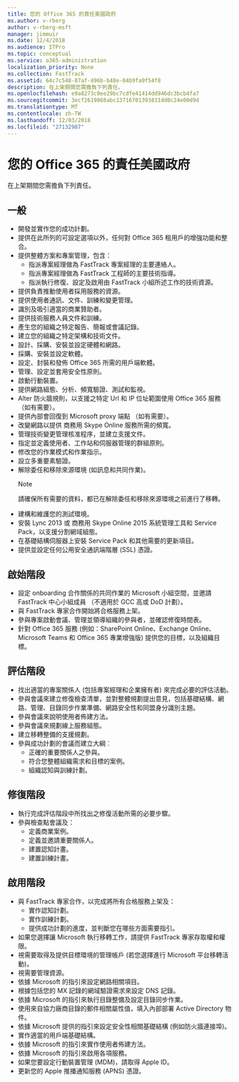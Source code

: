 ```yaml
---
title: 您的 Office 365 的責任美國政府
ms.author: v-rberg
author: v-rberg-msft
manager: jimmuir
ms.date: 12/4/2018
ms.audience: ITPro
ms.topic: conceptual
ms.service: o365-administration
localization_priority: None
ms.collection: FastTrack
ms.assetid: 64c7c548-87af-496b-b48e-04b9fa9f54f8
description: 在上架期間您需擔負下列責任。
ms.openlocfilehash: e9a8273c0ee29bc7cdfe41414dd946dc3bcb4fa7
ms.sourcegitcommit: 3ecf2619868abc13716701393831dd0c24e00d9d
ms.translationtype: MT
ms.contentlocale: zh-TW
ms.lasthandoff: 12/03/2018
ms.locfileid: "27132987"
---
```

# <a name="your-responsibilities-for-office-365-us-government"></a>您的 Office 365 的責任美國政府

在上架期間您需擔負下列責任。
  
## <a name="general"></a>一般

- 開發並實作您的成功計劃。   
- 提供在此所列的可設定選項以外，任何對 Office 365 租用戶的增強功能和整合。    
- 提供整體方案和專案管理，包含：     
  - 指派專案經理做為 FastTrack 專案經理的主要連絡人。   
  - 指派專案經理做為 FastTrack 工程師的主要技術指導。  
  - 指派執行修復、設定及啟用由 FastTrack 小組所述工作的技術資源。   
- 提供負責推動使用者採用服務的資源。    
- 提供使用者通訊、文件、訓練和變更管理。    
- 識別及吸引適當的商業贊助者。     
- 提供技術服務人員文件和訓練。     
- 產生您的組織之特定報告、簡報或會議記錄。     
- 建立您的組織之特定架構和技術文件。     
- 設計、採購、安裝並設定硬體和網路。    
- 採購、安裝並設定軟體。     
- 設定、封裝和發佈 Office 365 所需的用戶端軟體。    
- 管理、設定並套用安全性原則。    
- 啟動行動裝置。    
- 提供網路組態、分析、頻寬驗證、測試和監視。 
- Alter 防火牆規則，以支援之特定 Url 和 IP 位址範圍使用 Office 365 服務 （如有需要）。
- 提供內部會回復到 Microsoft proxy 端點 （如有需要）。     
- 改變網路以提供 商務用 Skype Online 服務所需的頻寬。   
- 管理技術變更管理核准程序，並建立支援文件。    
- 指定並定義使用者、工作站和伺服器管理的群組原則。    
- 修改您的作業模式和作業指示。   
- 設立多重要素驗證。   
- 解除委任和移除來源環境 (如訊息和共同作業)。 
    > [!NOTE]
    > 請確保所有需要的資料，都已在解除委任和移除來源環境之前進行了移轉。   
- 建構和維護您的測試環境。  
- 安裝 Lync 2013 或 商務用 Skype Online 2015 系統管理工具和 Service Pack，以支援分割網域組態。    
- 在基礎結構伺服器上安裝 Service Pack 和其他需要的更新項目。     
- 提供並設定任何公用安全通訊端階層 (SSL) 憑證。 
    
## <a name="initiate-phase"></a>啟始階段

- 設定 onboarding 合作關係的共同作業的 Microsoft 小組空間，並邀請 FastTrack 中心小組成員 （不適用於 GCC 高或 DoD 計劃）。   
- 與 FastTrack 專家合作開始將合格服務上架。    
- 參與專案啟動會議、管理並領導組織的參與者，並確認修復時間表。    
- 針對 Office 365 服務 (例如：SharePoint Online、Exchange Online、Microsoft Teams 和 Office 365 專業增強版) 提供您的目標，以及組織目標。
    
## <a name="assess-phase"></a>評估階段

- 找出適當的專案關係人 (包括專案經理和企業擁有者) 來完成必要的評估活動。    
- 參與會議來建立修復檢查清單，並對整體規劃提出意見，包括基礎結構、網路、管理、目錄同步作業準備、網路安全性和同盟身分識別主題。 
- 參與會議來說明使用者佈建方法。     
- 參與會議來規劃線上服務組態。    
- 建立移轉整備的支援規劃。    
- 參與成功計劃的會議而建立大綱︰   
  - 正確的重要關係人之參與。   
  - 符合您整體組織需求和目標的案例。   
  - 組織認知與訓練計劃。
    
## <a name="remediate-phase"></a>修復階段

- 執行完成評估階段中所找出之修復活動所需的必要步驟。  
- 參與檢查點會議及：   
  - 定義商業案例。  
  - 定義並邀請重要關係人。  
  - 建置認知計畫。 
  - 建置訓練計畫。
    
## <a name="enable-phase"></a>啟用階段

- 與 FastTrack 專家合作，以完成將所有合格服務上架及：  
  - 實作認知計劃。   
  - 實作訓練計劃。   
  - 提供成功計劃的進度，並判斷您在哪些方面需要指引。  
- 如果您選擇讓 Microsoft 執行移轉工作，請提供 FastTrack 專家存取權和權限。   
- 視需要取得及提供目標環境的管理帳戶 (若您選擇進行 Microsoft 平台移轉活動)。    
- 視需要管理資源。     
- 依據 Microsoft 的指引來設定網路相關項目。    
- 根據包括您的 MX 記錄的網域驗證需求來設定 DNS 記錄。    
- 依據 Microsoft 的指引來執行目錄整備及設定目錄同步作業。   
- 使用來自協力廠商目錄的郵件相關屬性值，填入內部部署 Active Directory 物件。    
- 依據 Microsoft 提供的指引來設定安全性相關基礎結構 (例如防火牆連接埠)。    
- 實作適當的用戶端基礎結構。   
- 依據 Microsoft 的指引來實作使用者佈建方法。    
- 依據 Microsoft 的指引來啟用各項服務。    
- 如果您要設定行動裝置管理 (MDM)，請取得 Apple ID。   
- 更新您的 Apple 推播通知服務 (APNS) 憑證。
    

  

